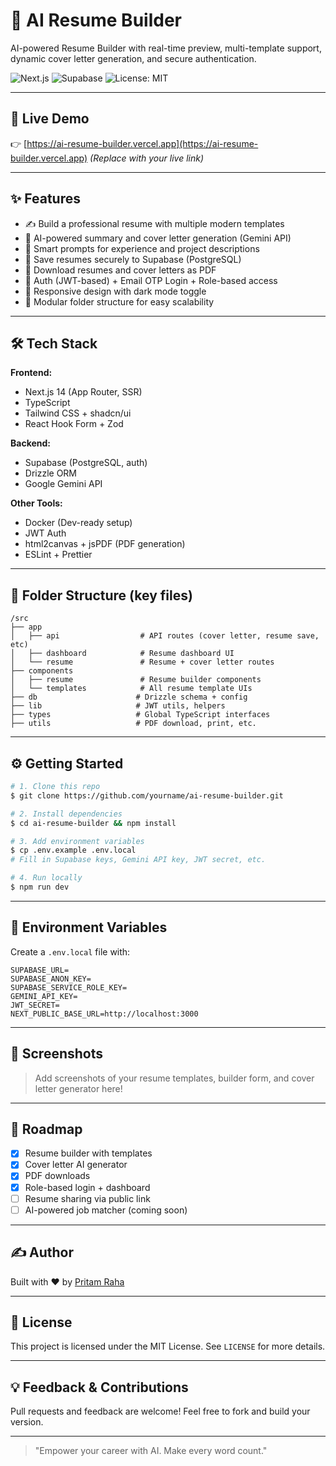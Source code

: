 # 💼 AI Resume Builder

AI-powered Resume Builder with real-time preview, multi-template support, dynamic cover letter generation, and secure authentication.

![Next.js](https://img.shields.io/badge/Next.js-14-blue)
![Supabase](https://img.shields.io/badge/Supabase-PostgreSQL-green)
![License: MIT](https://img.shields.io/badge/license-MIT-blue.svg)

---

## 🚀 Live Demo

👉 [https://ai-resume-builder.vercel.app](https://ai-resume-builder.vercel.app) *(Replace with your live link)*

---

## ✨ Features

- ✍️ Build a professional resume with multiple modern templates
- 🤖 AI-powered summary and cover letter generation (Gemini API)
- 🧠 Smart prompts for experience and project descriptions
- 💾 Save resumes securely to Supabase (PostgreSQL)
- 📄 Download resumes and cover letters as PDF
- 🔐 Auth (JWT-based) + Email OTP Login + Role-based access
- 🎨 Responsive design with dark mode toggle
- 🧩 Modular folder structure for easy scalability

---

## 🛠 Tech Stack

**Frontend:**
- Next.js 14 (App Router, SSR)
- TypeScript
- Tailwind CSS + shadcn/ui
- React Hook Form + Zod

**Backend:**
- Supabase (PostgreSQL, auth)
- Drizzle ORM
- Google Gemini API

**Other Tools:**
- Docker (Dev-ready setup)
- JWT Auth
- html2canvas + jsPDF (PDF generation)
- ESLint + Prettier

---

## 📁 Folder Structure (key files)

```
/src
├── app
│   ├── api                  # API routes (cover letter, resume save, etc)
│   ├── dashboard            # Resume dashboard UI
│   └── resume               # Resume + cover letter routes
├── components
│   ├── resume               # Resume builder components
│   └── templates            # All resume template UIs
├── db                      # Drizzle schema + config
├── lib                     # JWT utils, helpers
├── types                   # Global TypeScript interfaces
├── utils                   # PDF download, print, etc.
```

---

## ⚙️ Getting Started

```bash
# 1. Clone this repo
$ git clone https://github.com/yourname/ai-resume-builder.git

# 2. Install dependencies
$ cd ai-resume-builder && npm install

# 3. Add environment variables
$ cp .env.example .env.local
# Fill in Supabase keys, Gemini API key, JWT secret, etc.

# 4. Run locally
$ npm run dev
```

---

## 🔐 Environment Variables

Create a `.env.local` file with:
```env
SUPABASE_URL=
SUPABASE_ANON_KEY=
SUPABASE_SERVICE_ROLE_KEY=
GEMINI_API_KEY=
JWT_SECRET=
NEXT_PUBLIC_BASE_URL=http://localhost:3000
```

---

## 📸 Screenshots

> Add screenshots of your resume templates, builder form, and cover letter generator here!

---

## 📌 Roadmap

- [x] Resume builder with templates
- [x] Cover letter AI generator
- [x] PDF downloads
- [x] Role-based login + dashboard
- [ ] Resume sharing via public link
- [ ] AI-powered job matcher (coming soon)

---

## ✍️ Author

Built with ❤️ by [Pritam Raha](https://github.com/pritam16raha)

---

## 📄 License

This project is licensed under the MIT License. See `LICENSE` for more details.

---

## 💡 Feedback & Contributions

Pull requests and feedback are welcome! Feel free to fork and build your version.

---

> "Empower your career with AI. Make every word count."


